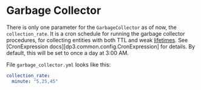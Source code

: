 # Garbage Collector

There is only one parameter for the `GarbageCollector` as of now, the `collection_rate`.
It is a cron schedule for running the garbage collector procedures, for collecting entities with both TTL and weak [lifetimes](lifetimes.md).
See [CronExpression docs][dp3.common.config.CronExpression] for details.
By default, this will be set to once a day at 3:00 AM.

File `garbage_collector.yml` looks like this:

```yaml
collection_rate:
  minute: "5,25,45"
```
